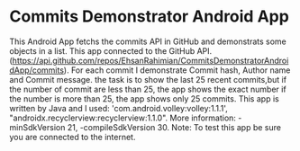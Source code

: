 # Commits Demonstrator Android App
This Android App fetchs the commits API in GitHub and demonstrats some objects in a list.
This app connected to the GitHub API. (https://api.github.com/repos/EhsanRahimian/CommitsDemonstratorAndroidApp/commits).
For each commit I demonstrate Commit hash, Author name and Commit message.
the task is to show the last 25 recent commits,but if the number of commit are less than 25, the app shows the exact number if the number is more than 25, the app shows only 25 commits.
This app is written by Java and I used:
'com.android.volley:volley:1.1.1',
"androidx.recyclerview:recyclerview:1.1.0".
More information: 
-minSdkVersion 21,
-compileSdkVersion 30.
Note: To test this app be sure you are connected to the internet.
